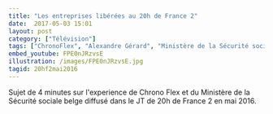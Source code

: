 ```yaml
---
title: "Les entreprises libérées au 20h de France 2"
date:  2017-05-03 15:01
layout: post
category: ["Télévision"]
tags: ["ChronoFlex", "Alexandre Gérard", "Ministère de la Sécurité sociale belge"]
embed_youtube: FPE0nJRzvsE
illustration: /images/FPE0nJRzvsE.jpg
tagid: 20hf2mai2016
---
```


Sujet de 4 minutes sur l'experience de Chrono Flex et du Ministère de la Sécurité sociale belge diffusé dans le JT de 20h de France 2 en mai 2016.
